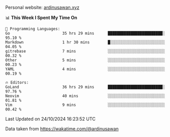 Personal website: [ardinusawan.xyz](https://ardinusawan.xyz)

<!--START_SECTION:waka-->
📊 **This Week I Spent My Time On** 

```text
💬 Programming Languages: 
Go                       35 hrs 29 mins      ████████████████████████░   95.10 % 
Markdown                 1 hr 30 mins        █░░░░░░░░░░░░░░░░░░░░░░░░   04.05 % 
gitrebase                7 mins              ░░░░░░░░░░░░░░░░░░░░░░░░░   00.32 % 
Other                    5 mins              ░░░░░░░░░░░░░░░░░░░░░░░░░   00.23 % 
YAML                     4 mins              ░░░░░░░░░░░░░░░░░░░░░░░░░   00.19 % 

🔥 Editors: 
GoLand                   36 hrs 29 mins      ████████████████████████░   97.76 % 
Neovim                   40 mins             ░░░░░░░░░░░░░░░░░░░░░░░░░   01.81 % 
Vim                      9 mins              ░░░░░░░░░░░░░░░░░░░░░░░░░   00.42 % 
```


 Last Updated on 24/10/2024 16:23:52 UTC
<!--END_SECTION:waka-->
Data taken from https://wakatime.com/@ardinusawan
